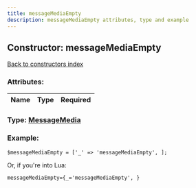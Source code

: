 ```yaml
---
title: messageMediaEmpty
description: messageMediaEmpty attributes, type and example
---
```

## Constructor: messageMediaEmpty  
[Back to constructors index](index.md)



### Attributes:

| Name     |    Type       | Required |
|----------|:-------------:|---------:|



### Type: [MessageMedia](../types/MessageMedia.md)


### Example:

```
$messageMediaEmpty = ['_' => 'messageMediaEmpty', ];
```  

Or, if you're into Lua:  


```
messageMediaEmpty={_='messageMediaEmpty', }

```



